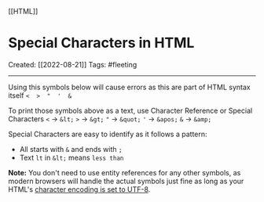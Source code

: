 [[HTML]]

# Special Characters in HTML
Created:  [[2022-08-21]]
Tags: #fleeting 

---
Using this symbols below will cause errors as this are part of HTML syntax itself
`<  >  "  '  &`

To print those symbols above as a text, use Character Reference or Special Characters
`<`  ->   `&lt;`
`>`  ->   `&gt;`
`"`  ->   `&quot;`
`'`  ->   `&apos;`
`&`  ->   `&amp;`


Special Characters are easy to identify as it follows a pattern:
- All starts with `&` and ends with `;`
- Text `lt` in `&lt;` means `less than`




**Note:** 
You don't need to use entity references for any other symbols, 
as modern browsers will handle the actual symbols just fine as long as your HTML's [character encoding is set to UTF-8](https://developer.mozilla.org/en-US/docs/Learn/HTML/Introduction_to_HTML/The_head_metadata_in_HTML#specifying_your_documents_character_encoding).













